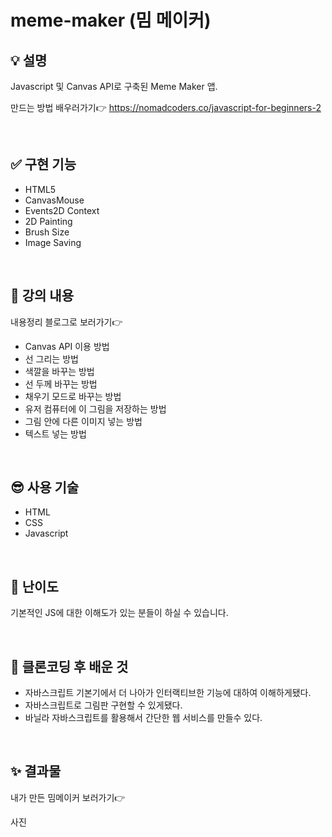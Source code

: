 # meme-maker (밈 메이커)

## 💡 설명

Javascript 및 Canvas API로 구축된 Meme Maker 앱.

만드는 방법 배우러가기👉 https://nomadcoders.co/javascript-for-beginners-2

<br>

## ✅ 구현 기능

- HTML5
- CanvasMouse
- Events2D Context
- 2D Painting
- Brush Size
- Image Saving

<br>

## 👀 강의 내용

내용정리 블로그로 보러가기👉 

- Canvas API 이용 방법
- 선 그리는 방법
- 색깔을 바꾸는 방법
- 선 두께 바꾸는 방법
- 채우기 모드로 바꾸는 방법
- 유저 컴퓨터에 이 그림을 저장하는 방법
- 그림 안에 다른 이미지 넣는 방법
- 텍스트 넣는 방법

<br>

## 😎 사용 기술

- HTML
- CSS
- Javascript

<br>

## 🌄 난이도

기본적인 JS에 대한 이해도가 있는 분들이 하실 수 있습니다.

<br>

## 🚩 클론코딩 후 배운 것

- 자바스크립트 기본기에서 더 나아가 인터랙티브한 기능에 대하여 이해하게됐다.
- 자바스크립트로 그림판 구현할 수 있게됐다.
- 바닐라 자바스크립트를 활용해서 간단한 웹 서비스를 만들수 있다.

<br>

## ✨ 결과물

내가 만든 밈메이커 보러가기👉

사진
